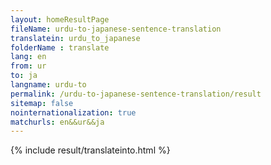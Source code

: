 ```yaml
---
layout: homeResultPage
fileName: urdu-to-japanese-sentence-translation
translatein: urdu_to_japanese
folderName : translate
lang: en
from: ur
to: ja
langname: urdu-to
permalink: /urdu-to-japanese-sentence-translation/result
sitemap: false
nointernationalization: true
matchurls: en&&ur&&ja
---
```

{% include result/translateinto.html %}

<script src="/js/result/translation.js" data-foldername="{{page.folderName}}" data-lang="{{page.lang}}"></script>
